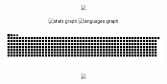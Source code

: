<div align="center">
  <img height="200" src="https://media2.giphy.com/media/v1.Y2lkPTc5MGI3NjExeWtnajc1eDg1N2V3ZThiNDdsa25wd3hxa2xnYnozbmsxb2RpcWllbSZlcD12MV9pbnRlcm5hbF9naWZfYnlfaWQmY3Q9Zw/26tn33aiTi1jkl6H6/giphy.gif"  />
</div>

###

<div align="center">
  <img src="https://github-readme-stats.vercel.app/api?username=MarvConDev&hide_title=false&hide_rank=false&show_icons=true&include_all_commits=true&count_private=true&disable_animations=false&theme=dracula&locale=en&hide_border=false&order=1" height="150" alt="stats graph"  />
  <img src="https://github-readme-stats.vercel.app/api/top-langs?username=MarvConDev&locale=en&hide_title=false&layout=compact&card_width=320&langs_count=5&theme=dracula&hide_border=false&order=2" height="150" alt="languages graph"  />
</div>

###

<img src="https://raw.githubusercontent.com/MarvConDev/MarvConDev/output/snake.svg" alt="Snake animation" />

###

<div align="center">
  <img src="https://profile-counter.glitch.me/MarvConDev/count.svg?"  />
</div>

###
